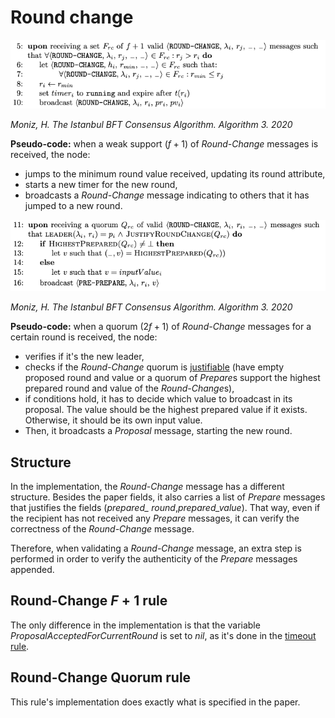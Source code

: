# Round change

![IBFT_round_change_f1](images/IBFT_RC_f1.png)

*Moniz, H. The Istanbul BFT Consensus Algorithm. Algorithm 3. 2020*


**Pseudo-code:** when a weak support ($f+1$) of *Round-Change* messages is received, the node:
- jumps to the minimum round value received, updating its round attribute,
- starts a new timer for the new round,
- broadcasts a *Round-Change* message indicating to others that it has jumped to a new round.

![IBFT_round_change_Q](images/IBFT_RC_Q.png)

*Moniz, H. The Istanbul BFT Consensus Algorithm. Algorithm 3. 2020*


**Pseudo-code:** when a quorum ($2f+1$) of *Round-Change* messages for a certain round is received, the node:
- verifies if it's the new leader,
- checks if the *Round-Change* quorum is [justifiable](MSG_JUST_FUNCTIONS.md) (have empty proposed round and value or a quorum of *Prepare*s support the highest prepared round and value of the *Round-Change*s),
- if conditions hold, it has to decide which value to broadcast in its proposal. The value should be the highest prepared value if it exists. Otherwise, it should be its own input value.
- Then, it broadcasts a *Proposal* message, starting the new round.


## Structure

In the implementation, the *Round-Change* message has a different structure. Besides the paper fields, it also carries a list of *Prepare* messages that justifies the fields (*prepared_ round*,*prepared_value*). That way, even if the recipient has not received any *Prepare* messages, it can verify the correctness of the *Round-Change* message.

Therefore, when validating a *Round-Change* message, an extra step is performed in order to verify the authenticity of the *Prepare* messages appended.

## Round-Change $F+1$ rule

The only difference in the implementation is that the variable *ProposalAcceptedForCurrentRound* is set to *nil*, as it's done in the [timeout rule](TIMER_EXPIRATION.md).

## Round-Change Quorum rule

This rule's implementation does exactly what is specified in the paper.